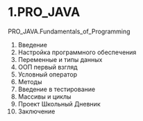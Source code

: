 # 1.PRO_JAVA
PRO_JAVA.Fundamentals_of_Programming

1. Введение
2. Настройка программного обеспечения
3. Переменные и типы данных
4. ООП первый взгляд
5. Условный оператор
6. Методы
7. Введение в тестирование
8. Массивы и циклы
9. Проект Школьный Дневник
10. Заключение
